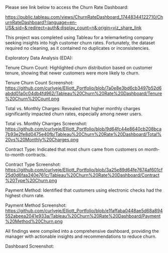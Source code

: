 Please see link below to access the Churn Rate Dashboard: 

https://public.tableau.com/views/ChurnRateDashboard_17448344122710/ChurnRateDashboard?:language=en-US&:sid=&:redirect=auth&:display_count=n&:origin=viz_share_link

This project was completed using Tableau for a telemarketing company seeking insights into high customer churn rates. Fortunately, the dataset required no cleaning, as it contained no duplicates or inconsistencies.

Exploratory Data Analysis (EDA):

Tenure Churn Count: Highlighted churn distribution based on customer tenure, showing that newer customers were more likely to churn.

Tenure Churn Count Screenshot: https://github.com/curlyeje/Elliott_Portfolio/blob/7a0e8e3bd6cb3497b52d6abdd01a0c04db4fd962/Tableau%20Churn%20Rate%20Dashboard/Tenure%20Churn%20Count.png

Total vs. Monthly Charges: Revealed that higher monthly charges significantly impacted churn rates, especially among newer users.

Total vs. Monthly Charrges Screenshot: https://github.com/curlyeje/Elliott_Portfolio/blob/9d64fc44e8640cb208bca7b93e2fe8d0475e40fb/Tableau%20Churn%20Rate%20Dashboard/Total%20vs%20Monthly%20Charges.png

Contract Type: Indicated that most churn came from customers on month-to-month contracts.

Contract Type Screenshot: https://github.com/curlyeje/Elliott_Portfolio/blob/3a25e89d64fe7674af601cf25d0d6faa240e761c/Tableau%20Churn%20Rate%20Dashboard/Contract%20Type%20Churn.png

Payment Method: Identified that customers using electronic checks had the highest churn rate.

Payment Method Screenshot: https://github.com/curlyeje/Elliott_Portfolio/blob/e1faffaba0448ae5d68a894552abeea2041e933a/Tableau%20Churn%20Rate%20Dashboard/Payment%20Method%20Churn.png

All findings were compiled into a comprehensive dashboard, providing the manager with actionable insights and recommendations to reduce churn.

Dashboard Screenshot: 
